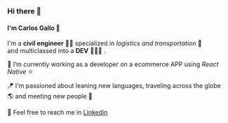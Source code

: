 ### Hi there 👋

#### I'm **Carlos Gallo** 🐓 <br />
I'm a **civil engineer** 👷🏽 specialized in *logistics and transportation* 🚠 <br />
and multiclassed into a **DEV** 👨🏽‍💻 .

🔭 I’m currently working as a developer on a ecommerce APP using *React Native*  ⚛️ 

🪁 I'm passioned about leaning new languages, traveling across the globe 🌎 and meeting new people 👋

📱 Feel free to reach me in [Linkedin](https://www.linkedin.com/in/carlosalbertogallo/)

<!--
**carlosgallo0/carlosgallo0** is a ✨ _special_ ✨ repository because its `README.md` (this file) appears on your GitHub profile.

Here are some ideas to get you started:

- 🔭 I’m currently working on ...
- 🌱 I’m currently learning ...
- 👯 I’m looking to collaborate on ...
- 🤔 I’m looking for help with ...
- 💬 Ask me about ...
- 📫 How to reach me: ...
- 😄 Pronouns: ...
- ⚡ Fun fact: ...
-->
